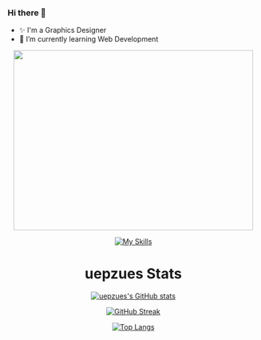 ### Hi there 👋
- ✨ I'm a Graphics Designer
- 🌱 I’m currently learning Web Development


<div align="center">

<img src="https://media2.giphy.com/media/GPcDor27ptw2PiSwCB/giphy.gif?cid=790b7611f116c6d5b3f142bc1916b3f951acbb0e9b0dbcfd&rid=giphy.gif" width="480" height="360" class="giphy-embed"/>

</div>

<div align="center">

[![My Skills](https://skillicons.dev/icons?i=js,html,css,sass,md,ai,ps,bootstrap,figma,codepen,github,vercel,vscode,wordpress&perline=5)](https://skillicons.dev)

</div>

<div align="center">

# uepzues Stats

[![uepzues's GitHub stats](https://github-readme-stats.vercel.app/api?username=uepzues&count_private=true&show_icons=true&theme=codeSTACKr)](https://github.com/uepzues/github-readme-stats)

[![GitHub Streak](https://streak-stats.demolab.com?user=uepzues&theme=tokyonight_duo&border_radius=5&date_format=%5BY.%5Dn.j&mode=weekly&stroke=369D0D&background=140F0E&fire=EB5454&currStreakNum=EB271A&sideNums=26A4EB&currStreakLabel=EB271A&ring=EBB720)](https://git.io/streak-stats)

[![Top Langs](https://github-readme-stats.vercel.app/api/top-langs/?username=uepzues&theme=codeSTACKr)](https://github.com/uepzues/github-readme-stats)
</div>

<!--
**uepzues/uepzues** is a ✨ _special_ ✨ repository because its `README.md` (this file) appears on your GitHub profile.

Here are some ideas to get you started:

- 🔭 I’m currently working on ...
- 🌱 I’m currently learning ...
- 👯 I’m looking to collaborate on ...
- 🤔 I’m looking for help with ...
- 💬 Ask me about ...
- 📫 How to reach me: ...
- 😄 Pronouns: ...
- ⚡ Fun fact: ...
-->
